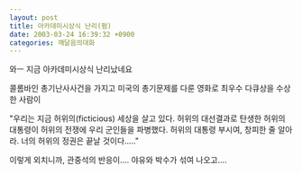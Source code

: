 ```yaml
---
layout: post
title: 아카데미시상식 난리(펌)
date: 2003-03-24 16:39:32 +0900
categories: 깨달음의대화
---
```

와ㅡ 지금 아카데미시상식 난리났네요
  

  
콜롬바인 총기난사사건을 가지고 미국의 총기문제를 다룬 영화로 최우수 다큐상을 수상한 사람이
  

  
"우리는 지금 허위의(ficticious) 세상을 살고 있다. 허위의 대선결과로 탄생한 허위의 대통령이 허위의 전쟁에 우리 군인들을 파병했다. 허위의 대통령 부시여, 창피한 줄 알아라. 너의 허위의 정권은 끝날 것이다....."
  

  
이렇게 외치니까, 관중석의 반응이.... 야유와 박수가 섞여 나오고....